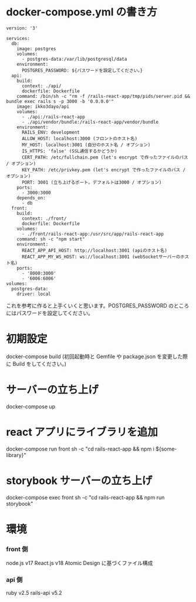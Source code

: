 # docker-compose.yml の書き方

```
version: '3'

services:
  db:
    image: postgres
    volumes:
      - postgres-data:/var/lib/postgresql/data
    environment:
      POSTGRES_PASSWORD: ${パスワードを設定してください。}
  api:
    build:
      context: ./api/
      dockerfile: Dockerfile
    command: /bin/sh -c "rm -f /rails-react-app/tmp/pids/server.pid && bundle exec rails s -p 3000 -b '0.0.0.0'"
    image: ikko3dayo/api
    volumes:
      - ./api:/rails-react-app
      - ./api/vendor/bundle:/rails-react-app/vendor/bundle
    environment:
      RAILS_ENV: development
      ALLOW_HOST: localhost:3000 (フロントのホスト名)
      MY_HOST: localhost:3001 (自分のホスト名 / オプション)
      IS_HTTPS: 'false' (SSL通信するかどうか)
      CERT_PATH: /etc/fullchain.pem (let's encrypt で作ったファイルのパス / オプション)
      KEY_PATH: /etc/privkey.pem (let's encrypt で作ったファイルのパス / オプション)
      PORT: 3001 (立ち上げるポート。デフォルトは3000 / オプション)
    ports:
      - 3000:3000
    depends_on:
      - db
  front:
    build:
      context: ./front/
      dockerfile: Dockerfile
    volumes:
      - ./front/rails-react-app:/usr/src/app/rails-react-app
    command: sh -c "npm start"
    environment:
      REACT_APP_API_HOST: http://localhost:3001 (apiのホスト名)
      REACT_APP_MY_WS_HOST: ws://localhost:3001 (webSocketサーバーのホスト名)
    ports:
      - '8000:3000'
      - '6006:6006'
volumes:
  postgres-data:
    driver: local
```

これを参考に作ると上手くいくと思います。POSTGRES_PASSWORD のところにはパスワードを設定してください。

# 初期設定

docker-compose build
(初回起動時と Gemfile や package.json を変更した際に Build をしてください。)

# サーバーの立ち上げ

docker-compose up

# react アプリにライブラリを追加

docker-compose run front sh -c "cd rails-react-app && npm i ${some-library}"

# storybook サーバーの立ち上げ

docker-compose exec front sh -c "cd rails-react-app && npm run storybook"

# 環境

### front 側

node.js v17
React.js v18
Atomic Design に基づくファイル構成

### api 側

ruby v2.5
rails-api v5.2
